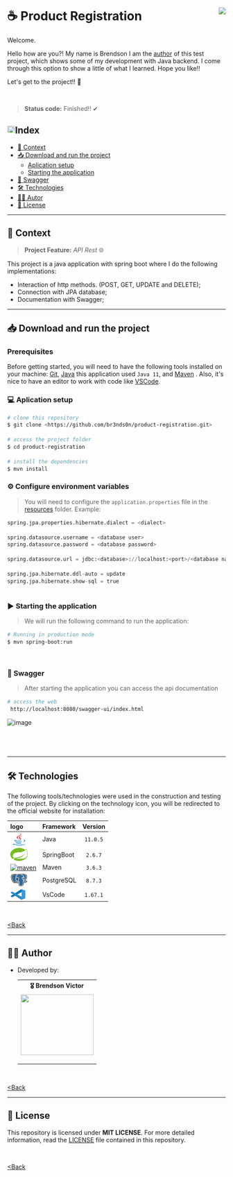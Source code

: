 #  ☕  Product Registration <a href="https://github.com/br3nds0n/product-registration/releases" target="_blank"><img align="right" src="https://img.shields.io/badge/release-v0.1.0-green"></a>

Welcome.

Hello how are you?! My name is Brendson I am the [author](#-Author) of this test project, which shows some of my development with Java backend. I come through this option to show a little of what I learned. Hope you like!!

Let's get to the project!! 🚀

<br>

> <b>Status code:</b>  Finished!! ✔

 ## <img height="18" width="18" src="https://user-images.githubusercontent.com/82064724/151113975-e8ff6813-b253-4670-b626-80e842363ab2.png">Index
<!--ts-->
   * [🧠 Context](#-Context)
   * [📥 Download and run the project](#-Baixar-e-executar-o-projeto)
     * [Aplication setup](#-Aplication-setup)
     * [Starting the application](#-Starting-the-application)
   * [📄 Swagger](#-Swagger)
   * [🛠 Technologies](#-Technologies)
   * [✍🏼 Autor](#-Autor)
   * [📝 License](#-license)
<!--te-->

 ---

 ## 🧠 Context
> **Project Feature:**  *API Rest* 🌐 

This project is a java application with spring boot where I do the following implementations:

 * Interaction of http methods. (POST, GET, UPDATE and DELETE);
 * Connection with JPA database;
 * Documentation with Swagger;

---

## 📥 Download and run the project

###  Prerequisites

Before getting started, you will need to have the following tools installed on your machine:
[Git](https://git-scm.com), [Java](https://www.java.com/pt-BR/) this application used `Java 11`, and [Maven](https://maven.apache.org/install.html) . Also, it's nice to have an editor to work with code like [VSCode](https://code.visualstudio.com/).


### 💻 Aplication setup

```bash
# clone this repository
$ git clone <https://github.com/br3nds0n/product-registration.git>

# access the project folder
$ cd product-registration

# install the dependencies
$ mvn install
```
### ⚙ Configure environment variables
> You will need to configure the `application.properties` file in the [resources](https://github.com/br3nds0n/user-registration/blob/main/src/main/resources/application.properties) folder. Example:

```python
spring.jpa.properties.hibernate.dialect = <dialect>

spring.datasource.username = <database user>
spring.datasource.password = <database password>

spring.datasource.url = jdbc:<database>://localhost:<port>/<database name>

spring.jpa.hibernate.ddl-auto = update
spring.jpa.hibernate.show-sql = true

```

#

### ▶ Starting the application
> We will run the following command to run the application:
```bash
# Running in production mode
$ mvn spring-boot:run

```
<br>

### 📄 Swagger
> After starting the application you can access the api documentation
```bash
# access the web
 http://localhost:8080/swagger-ui/index.html

```
![image](https://user-images.githubusercontent.com/82064724/169435115-880b5ae2-4e9c-4ace-bca4-b8dbc9506ee5.png)

<br>

#

---
## 🛠 Technologies

The following tools/technologies were used in the construction and testing of the project. By clicking on the technology icon, you will be redirected to the official website for installation: <br>

| logo               | Framework                  | Version      |
| :----------------- | :------------------------- | :----------: |
| <a href="https://www.java.com/pt-BR/" target="_blank"><img align="center" alt="java" height="30" width="40" src="https://github.com/devicons/devicon/blob/master/icons/java/java-original.svg"></a> | Java           |  `11.0.5`      |
| <a href="https://start.spring.io/" target="_blank"><img align="center" alt="springboot" height="30" width="40" src="https://github.com/devicons/devicon/blob/master/icons/spring/spring-original.svg"></a> | SpringBoot  |  `2.6.7`       |
| <a href="https://pt-br.reactjs.org/" target="_blank"><img align="center" alt="maven" height="30" width="40" src="https://user-images.githubusercontent.com/82064724/168427904-8ca2ff98-2496-45bc-9747-9875009566b5.png"> | Maven |  `3.6.3`       |
| <a href="https://www.postgresql.org/download/" target="_blank"><img align="center" alt="PostgreSQL" height="30" width="40" src="https://github.com/devicons/devicon/blob/master/icons/postgresql/postgresql-original.svg"></a>            | PostgreSQL                      |  `8.7.3`       |
| <a href="https://code.visualstudio.com/download" target="_blank"><img align="center" alt="VsCode" height="25" width="35" src="https://github.com/devicons/devicon/blob/master/icons/vscode/vscode-original.svg"></a> | VsCode | `1.67.1` |

 <br>

[<Back](#Index)
 
---
                 
## ✍🏼 Author


<div align=left>

- <table>
 <p>  Developed by:</p>
  <tr align=center>
    <th><strong> 🎖 Brendson Victor  </strong></th>
  </tr>
   <td>
      <a href="https://github.com/br3nds0n">
        <img width="168" height="140" src="https://user-images.githubusercontent.com/82064724/169040996-89502743-78ba-4bf7-a145-ea7818e0157f.jpeg" > <p align="left">
</p></a>
    </td>
  </tr>
</table>
</div>

<div align=left>

<br>


[<Back](#Index)
 
---
 
## 📝 License

This repository is licensed under **MIT LICENSE**. For more detailed information, read the [LICENSE](./LICENSE) file contained in this repository.

 <br> 
	
 [<Back](-product-registration)

